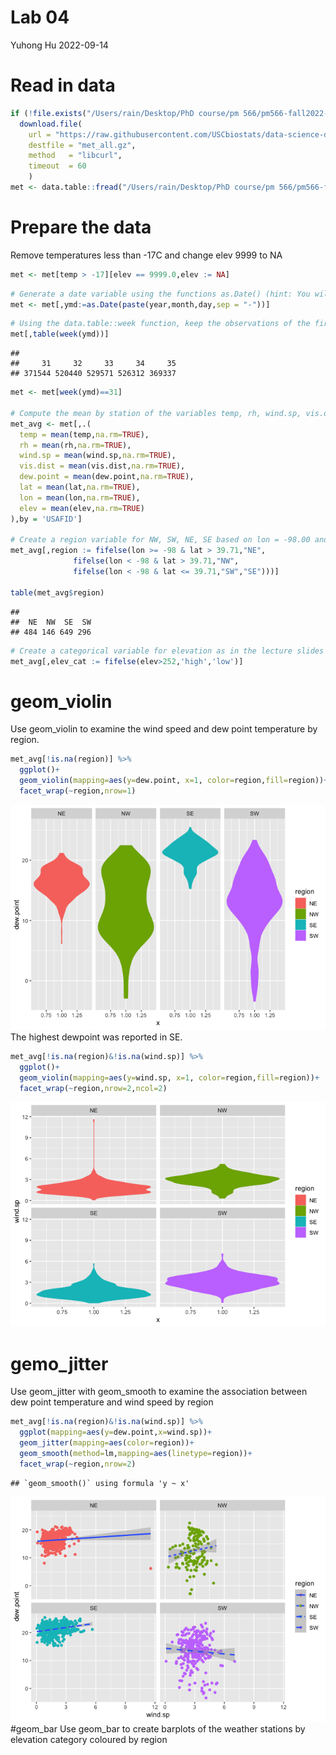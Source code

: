 Lab 04
================
Yuhong Hu
2022-09-14

# Read in data

``` r
if (!file.exists("/Users/rain/Desktop/PhD course/pm 566/pm566-fall2022-labs/lab04/met_all.gz"))
  download.file(
    url = "https://raw.githubusercontent.com/USCbiostats/data-science-data/master/02_met/met_all.gz",
    destfile = "met_all.gz",
    method   = "libcurl",
    timeout  = 60
    )
met <- data.table::fread("/Users/rain/Desktop/PhD course/pm 566/pm566-fall2022-labs/lab04/met_all.gz")
```

# Prepare the data

Remove temperatures less than -17C and change elev 9999 to NA

``` r
met <- met[temp > -17][elev == 9999.0,elev := NA]
```

``` r
# Generate a date variable using the functions as.Date() (hint: You will need the following to create a date paste(year, month, day, sep = "-")).
met <- met[,ymd:=as.Date(paste(year,month,day,sep = "-"))]
```

``` r
# Using the data.table::week function, keep the observations of the first week of the month.
met[,table(week(ymd))]
```

    ## 
    ##     31     32     33     34     35 
    ## 371544 520440 529571 526312 369337

``` r
met <- met[week(ymd)==31]

# Compute the mean by station of the variables temp, rh, wind.sp, vis.dist, dew.point, lat, lon, and elev.
met_avg <- met[,.(
  temp = mean(temp,na.rm=TRUE),
  rh = mean(rh,na.rm=TRUE),
  wind.sp = mean(wind.sp,na.rm=TRUE),
  vis.dist = mean(vis.dist,na.rm=TRUE),
  dew.point = mean(dew.point,na.rm=TRUE),
  lat = mean(lat,na.rm=TRUE),
  lon = mean(lon,na.rm=TRUE),
  elev = mean(elev,na.rm=TRUE)
),by = 'USAFID']

# Create a region variable for NW, SW, NE, SE based on lon = -98.00 and lat = 39.71 degrees
met_avg[,region := fifelse(lon >= -98 & lat > 39.71,"NE",
              fifelse(lon < -98 & lat > 39.71,"NW",
              fifelse(lon < -98 & lat <= 39.71,"SW","SE")))]

table(met_avg$region)
```

    ## 
    ##  NE  NW  SE  SW 
    ## 484 146 649 296

``` r
# Create a categorical variable for elevation as in the lecture slides
met_avg[,elev_cat := fifelse(elev>252,'high','low')]
```

# geom_violin

Use geom_violin to examine the wind speed and dew point temperature by
region.

``` r
met_avg[!is.na(region)] %>% 
  ggplot()+
  geom_violin(mapping=aes(y=dew.point, x=1, color=region,fill=region))+
  facet_wrap(~region,nrow=1)
```

![](README_files/figure-gfm/violin-dewpoint-1.png)<!-- --> The highest
dewpoint was reported in SE.

``` r
met_avg[!is.na(region)&!is.na(wind.sp)] %>% 
  ggplot()+
  geom_violin(mapping=aes(y=wind.sp, x=1, color=region,fill=region))+
  facet_wrap(~region,nrow=2,ncol=2)
```

![](README_files/figure-gfm/violin-wind.sp-1.png)<!-- -->

# gemo_jitter

Use geom_jitter with geom_smooth to examine the association between dew
point temperature and wind speed by region

``` r
met_avg[!is.na(region)&!is.na(wind.sp)] %>% 
  ggplot(mapping=aes(y=dew.point,x=wind.sp))+
  geom_jitter(mapping=aes(color=region))+
  geom_smooth(method=lm,mapping=aes(linetype=region))+
  facet_wrap(~region,nrow=2)
```

    ## `geom_smooth()` using formula 'y ~ x'

![](README_files/figure-gfm/scatterplot-dewpoint-wind.sp-1.png)<!-- -->
\#geom_bar Use geom_bar to create barplots of the weather stations by
elevation category coloured by region

